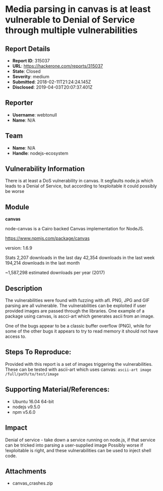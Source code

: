 # Media parsing in canvas is at least vulnerable to Denial of Service through multiple vulnerabilities

## Report Details
- **Report ID**: 315037
- **URL**: https://hackerone.com/reports/315037
- **State**: Closed
- **Severity**: medium
- **Submitted**: 2018-02-11T21:24:24.145Z
- **Disclosed**: 2019-04-03T20:07:37.401Z

## Reporter
- **Username**: webtonull
- **Name**: N/A

## Team
- **Name**: N/A
- **Handle**: nodejs-ecosystem

## Vulnerability Information
There is at least a DoS vulnerability in canvas.
It segfaults node.js which leads to a Denial of Service, but according to !exploitable it could possibly be worse

## Module

**canvas**

node-canvas is a Cairo backed Canvas implementation for NodeJS.

https://www.npmjs.com/package/canvas

version: 1.6.9

Stats
2,207 downloads in the last day
42,354 downloads in the last week
194,214 downloads in the last month

~1,587,298 estimated downloads per year (2017) 

## Description

The vulnerabilities were found with fuzzing with afl. PNG, JPG and GIF parsing are all vulnerable.
The vulnerabilities can be exploited if user provided images are passed through the libraries. One example of a package using canvas, is ascci-art which generates ascii from an image. 

One of the bugs appear to be a classic buffer overflow (PNG), while for some of the other bugs it appears to try to read memory it should not have access to.

## Steps To Reproduce:

Provided with this report is a set of images triggering the vulnerabilities. These can be tested with ascii-art which uses canvas:
`ascii-art image /full/path/to/test/image`

## Supporting Material/References:

- Ubuntu 16.04 64-bit
- nodejs v9.5.0
- npm v5.6.0

## Impact

Denial of service - take down a service running on node.js, if that service can be tricked into parsing a user-supplied image
Possibly worse if !exploitable is right, and these vulnerabilities can be used to inject shell code.

## Attachments
- canvas_crashes.zip
